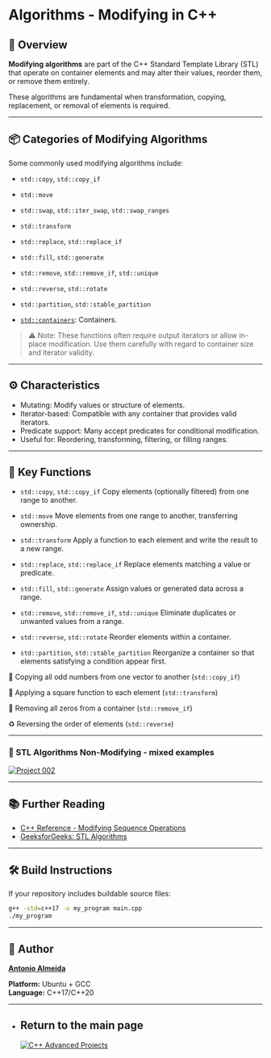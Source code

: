 # Algorithms - Modifying in C++

## 🧾 Overview

**Modifying algorithms** are part of the C++ Standard Template Library (STL) that operate on container elements and may alter their values, reorder them, or remove them entirely.

These algorithms are fundamental when transformation, copying, replacement, or removal of elements is required.

---

## 📦 Categories of Modifying Algorithms

Some commonly used modifying algorithms include:
- `std::copy`, `std::copy_if`
- `std::move`
- `std::swap`, `std::iter_swap`, `std::swap_ranges`
- `std::transform`
- `std::replace`, `std::replace_if`
- `std::fill`, `std::generate`
- `std::remove`, `std::remove_if`, `std::unique`
- `std::reverse`, `std::rotate`
- `std::partition`, `std::stable_partition`

- [`std::containers`](https://en.cppreference.com/w/cpp/container.html): Containers.

> ⚠️ Note: These functions often require output iterators or allow in-place modification. Use them carefully with regard to container size and iterator validity.

---

## ⚙️ Characteristics

- Mutating: Modify values or structure of elements.
- Iterator-based: Compatible with any container that provides valid iterators.
- Predicate support: Many accept predicates for conditional modification.
- Useful for: Reordering, transforming, filtering, or filling ranges.

---

## 📌 Key Functions

- `std::copy`, `std::copy_if`
  Copy elements (optionally filtered) from one range to another.

- `std::move`
  Move elements from one range to another, transferring ownership.

- `std::transform`
  Apply a function to each element and write the result to a new range.

- `std::replace`, `std::replace_if`
  Replace elements matching a value or predicate.

- `std::fill`, `std::generate`
  Assign values or generated data across a range.

- `std::remove`, `std::remove_if`, `std::unique`
  Eliminate duplicates or unwanted values from a range.

- `std::reverse`, `std::rotate`
  Reorder elements within a container.

- `std::partition`, `std::stable_partition`
  Reorganize a container so that elements satisfying a condition appear first.

📝 Copying all odd numbers from one vector to another (`std::copy_if`)

🧪 Applying a square function to each element (`std::transform`)

🧹 Removing all zeros from a container (`std::remove_if`)

♻️ Reversing the order of elements (`std::reverse`)

---

### 📘 STL Algorithms Non-Modifying - mixed examples
[![Project 002](https://img.shields.io/badge/Algorithms_Non_Modifying-Mixed_examples-blue?style=for-the-badge)](https://github.com/alfecjo/Cplus_plus_Advanced/tree/main/archives/module/003_STL-AlgorithmsNonModifying/mixed)

---

## 📚 Further Reading

- [C++ Reference - Modifying Sequence Operations](https://en.cppreference.com/w/cpp/algorithm#Modifying_sequence_operations)
- [GeeksforGeeks: STL Algorithms](https://www.geeksforgeeks.org/cpp-stl-algorithms/)

---

## 🛠️ Build Instructions

If your repository includes buildable source files:
```bash
g++ -std=c++17 -o my_program main.cpp
./my_program

```
---

## 👤 Author
**[Antonio Almeida](https://alfecjo.github.io/)**

**Platform:** Ubuntu + GCC  
**Language:** C++17/C++20  

---

- ## Return to the main page
  [![C++ Advanced Projects](https://img.shields.io/badge/C++_Advanced-000000?style=for-the-badge&logo=github&logoColor=white)](https://github.com/alfecjo/Cplus_plus_Advanced/tree/main/archives/module)




